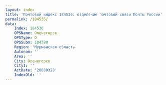 ```yaml
---
layout: index
title: 'Почтовый индекс 184536: отделение почтовой связи Почты России'
permalink: /184536/
data:
    Index: 184536
    OPSName: Оленегорск
    OPSType: О
    OPSSubm: 184380
    Region: 'Мурманская область'
    Autonom: ''
    Area: ''
    City: Оленегорск
    City1: ''
    ActDate: '20080328'
    IndexOld: ''
---
```

